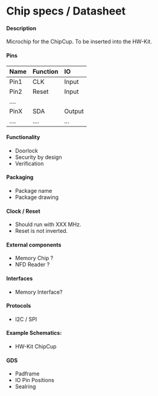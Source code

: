 # Chip specs / Datasheet

#### Description

Microchip for the ChipCup. To be inserted into the HW-Kit.


#### Pins
| Name | Function | IO |
|:---- | :---- | :---- |
| Pin1 | CLK   | Input |
| Pin2 | Reset | Input |
| .... |       |       |
| PinX | SDA   | Output  |
| .... | ....  | ... |

#### Functionality

* Doorlock
* Security by design
* Verification 

#### Packaging

* Package name
* Package drawing

#### Clock / Reset

* Should run with XXX MHz. 
* Reset is not inverted.

#### External components

* Memory Chip ?
* NFD Reader ?

#### Interfaces

* Memory Interface?

#### Protocols

* I2C / SPI

#### Example Schematics:

* HW-Kit ChipCup

#### GDS

* Padframe
* IO Pin Positions
* Sealring
